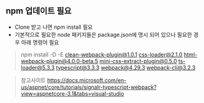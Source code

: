 ## npm 업데이트 필요

- Clone 받고 나면 npm install 필요
- 기본적으로 필요한 node 패키지들은 package.json에 명시 되어 있으나 필요한 경우 아래 명령어 필요
> npm install -D -E clean-webpack-plugin@1.0.1 css-loader@2.1.0 html-webpack-plugin@4.0.0-beta.5 mini-css-extract-plugin@0.5.0 ts-loader@5.3.3 typescript@3.3.3 webpack@4.29.3 webpack-cli@3.2.3

>참고사이트
>https://docs.microsoft.com/en-us/aspnet/core/tutorials/signalr-typescript-webpack?view=aspnetcore-3.1&tabs=visual-studio
